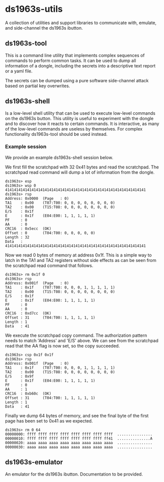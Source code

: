 # ds1963s-utils

A collection of utilities and support libraries to communicate with, emulate,
and side-channel the ds1963s ibutton.

## ds1963s-tool

This is a command line utility that implements complex sequences of commands
to perform common tasks.  It can be used to dump all information of a dongle,
including the secrets into a descriptive text report or a yaml file.

The secrets can be dumped using a pure software side-channel attack based on
partial key overwrites.

## ds1963s-shell

Is a low-level shell utility that can be used to execute low-level commands
on the ds1963s button.  This utility is useful to experiment with the dongle
and to discover how it reacts to certain commands.  It is interactive, as
many of the low-level commands are useless by themselves.  For complex
functionality ds1963s-tool should be used instead.

### Example session

We provide an example ds1963s-shell session below.

We first fill the scratchpad with 32 0x41 bytes and read the scratchpad.  The
scratchpad read command will dump a lot of information from the dongle.
```
ds1963s> esp
ds1963s> wsp 0 4141414141414141414141414141414141414141414141414141414141414141
ds1963s> rsp
Address: 0x0000  (Page   : 0)
TA1    : 0x00    (T07:T00: 0, 0, 0, 0, 0, 0, 0, 0)
TA2    : 0x00    (T15:T08: 0, 0, 0, 0, 0, 0, 0, 0)
E/S    : 0x1f
E      : 0x1f    (E04:E00: 1, 1, 1, 1, 1)
PF     : 0
AA     : 0
CRC16  : 0x5ecc  (OK)
Offset : 0       (T04:T00: 0, 0, 0, 0, 0)
Length : 32     
Data   : 4141414141414141414141414141414141414141414141414141414141414141
```

Now we read 0 bytes of memory at address 0x1f.  This is a simple way to latch
in the TA1 and TA2 registers without side effects as can be seen from the
scratchpad read command that follows.
```
ds1963s> rm 0x1f 0
ds1963s> rsp
Address: 0x001f  (Page   : 0)
TA1    : 0x1f    (T07:T00: 0, 0, 0, 1, 1, 1, 1, 1)
TA2    : 0x00    (T15:T08: 0, 0, 0, 0, 0, 0, 0, 0)
E/S    : 0x1f
E      : 0x1f    (E04:E00: 1, 1, 1, 1, 1)
PF     : 0
AA     : 0
CRC16  : 0xd7cc  (OK)
Offset : 31      (T04:T00: 1, 1, 1, 1, 1)
Length : 1      
Data   : 41
```

We execute the scratchpad copy command.  The authorization pattern needs to
match 'Address' and 'E/S' above.  We can see from the scratchpad read that the
AA flag is now set, so the copy succeeded.
```
ds1963s> csp 0x1f 0x1f
ds1963s> rsp
Address: 0x001f  (Page   : 0)
TA1    : 0x1f    (T07:T00: 0, 0, 0, 1, 1, 1, 1, 1)
TA2    : 0x00    (T15:T08: 0, 0, 0, 0, 0, 0, 0, 0)
E/S    : 0x9f
E      : 0x1f    (E04:E00: 1, 1, 1, 1, 1)
PF     : 0
AA     : 1
CRC16  : 0xb60c  (OK)
Offset : 31      (T04:T00: 1, 1, 1, 1, 1)
Length : 1      
Data   : 41
```

Finally we dump 64 bytes of memory, and see the final byte of the first page
has been set to 0x41 as we expected.
```
ds1963s> rm 0 64
00000000: ffff ffff ffff ffff ffff ffff ffff ffff  ................
00000010: ffff ffff ffff ffff ffff ffff ffff ff41  ...............A
00000020: aaaa aaaa aaaa aaaa aaaa aaaa aaaa aaaa  ................
00000030: aaaa aaaa aaaa aaaa aaaa aaaa aaaa aaaa  ................
```

## ds1963s-emulator

An emulator for the ds1963s ibutton.  Documentation to be provided.
